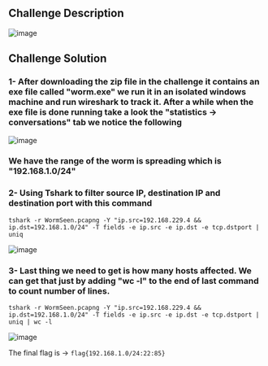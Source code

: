 ## Challenge Description
![image](https://github.com/mohamedyasser998/CyberTalent_Blue_Team_Scholarship_2023/assets/57010124/ff355ba5-7099-4c39-ab97-496ba0d3597d)

## Challenge Solution
### 1- After downloading the zip file in the challenge it contains an exe file called "worm.exe" we run it in an isolated windows machine and run wireshark to track it. After a while when the exe file is done running take a look the "statistics -> conversations" tab we notice the following
![image](https://github.com/mohamedyasser998/CyberTalent_Blue_Team_Scholarship_2023/assets/57010124/d130bfce-11d8-4254-9059-3fe76aa4f7b7)

### We have the range of the worm is spreading which is "192.168.1.0/24"

### 2- Using Tshark to filter source IP, destination IP and destination port with this command
```
tshark -r WormSeen.pcapng -Y "ip.src=192.168.229.4 && ip.dst=192.168.1.0/24" -T fields -e ip.src -e ip.dst -e tcp.dstport | uniq
```
![image](https://github.com/mohamedyasser998/CyberTalent_Blue_Team_Scholarship_2023/assets/57010124/61ffaa84-b4fb-400d-939b-2ed5f26279c4)


### 3- Last thing we need to get is how many hosts affected. We can get that just by adding "wc -l" to the end of last command to count number of lines.
```
tshark -r WormSeen.pcapng -Y "ip.src=192.168.229.4 && ip.dst=192.168.1.0/24" -T fields -e ip.src -e ip.dst -e tcp.dstport | uniq | wc -l
```
![image](https://github.com/mohamedyasser998/CyberTalent_Blue_Team_Scholarship_2023/assets/57010124/4b3bd8d3-d840-4e3c-9957-1b97daece45e)

The final flag is &rarr; `flag{192.168.1.0/24:22:85} `
